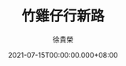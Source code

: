 ---
issue: 437
title: 竹雞仔行新路
author: 徐貴榮
language: 四縣
date: 2021-07-15T00:00:00.000+08:00
topic: 議論
difficulty: 2
wikidata: Q131449242
wikidata_link: https://www.wikidata.org/wiki/Q131449242
author_wikidata_link: https://www.wikidata.org/wiki/Q131448037
author_wikidata: Q131448037
---